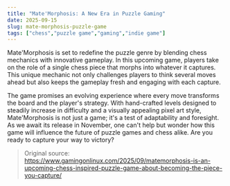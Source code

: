 ```yaml
---
title: "Mate'Morphosis: A New Era in Puzzle Gaming"
date: 2025-09-15
slug: mate-morphosis-puzzle-game
tags: ["chess","puzzle game","gaming","indie game"]
---
```


Mate'Morphosis is set to redefine the puzzle genre by blending chess mechanics with innovative gameplay. In this upcoming game, players take on the role of a single chess piece that morphs into whatever it captures. This unique mechanic not only challenges players to think several moves ahead but also keeps the gameplay fresh and engaging with each capture.

The game promises an evolving experience where every move transforms the board and the player's strategy. With hand-crafted levels designed to steadily increase in difficulty and a visually appealing pixel art style, Mate'Morphosis is not just a game; it's a test of adaptability and foresight. As we await its release in November, one can't help but wonder how this game will influence the future of puzzle games and chess alike. Are you ready to capture your way to victory?
> Original source: https://www.gamingonlinux.com/2025/09/matemorphosis-is-an-upcoming-chess-inspired-puzzle-game-about-becoming-the-piece-you-capture/
